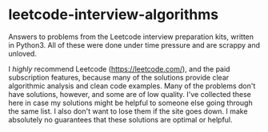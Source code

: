 # leetcode-interview-algorithms
Answers to problems from the Leetcode interview preparation kits, written in Python3. 
All of these were done under time pressure and are scrappy and unloved. 

I *highly* recommend Leetcode (https://leetcode.com/), and the paid subscription features, because many of the solutions provide clear algorithmic analysis and clean code examples. Many of the problems don't have solutions, however, and some are of low quality. I've collected these here in case my solutions might be helpful to someone else going through the same list. I also don't want to lose them if the site goes down. I make absolutely no guarantees that these solutions are optimal or helpful.
